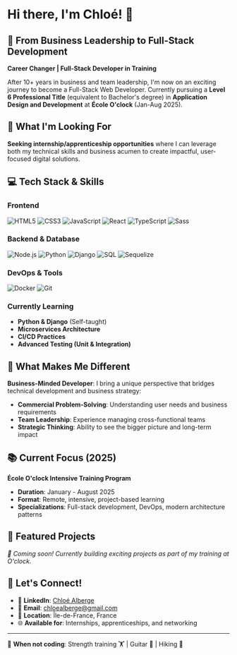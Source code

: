 # Hi there, I'm Chloé! 👋

## 🚀 From Business Leadership to Full-Stack Development

**Career Changer | Full-Stack Developer in Training**

After 10+ years in business and team leadership, I'm now on an exciting journey to become a Full-Stack Web Developer. Currently pursuing a **Level 6 Professional Title** (equivalent to Bachelor's degree) in **Application Design and Development** at **École O'clock** (Jan-Aug 2025).

## 🎯 What I'm Looking For

**Seeking internship/apprenticeship opportunities** where I can leverage both my technical skills and business acumen to create impactful, user-focused digital solutions.

## 💻 Tech Stack & Skills

### Frontend
![HTML5](https://img.shields.io/badge/HTML5-E34F26?style=flat-square&logo=html5&logoColor=white)
![CSS3](https://img.shields.io/badge/CSS3-1572B6?style=flat-square&logo=css3&logoColor=white)
![JavaScript](https://img.shields.io/badge/JavaScript-F7DF1E?style=flat-square&logo=javascript&logoColor=black)
![React](https://img.shields.io/badge/React-61DAFB?style=flat-square&logo=react&logoColor=black)
![TypeScript](https://img.shields.io/badge/TypeScript-3178C6?style=flat-square&logo=typescript&logoColor=white)
![Sass](https://img.shields.io/badge/Sass-CC6699?style=flat-square&logo=sass&logoColor=white)

### Backend & Database
![Node.js](https://img.shields.io/badge/Node.js-339933?style=flat-square&logo=node.js&logoColor=white)
![Python](https://img.shields.io/badge/Python-3776AB?style=flat-square&logo=python&logoColor=white)
![Django](https://img.shields.io/badge/Django-092E20?style=flat-square&logo=django&logoColor=white)
![SQL](https://img.shields.io/badge/SQL-4479A1?style=flat-square&logo=mysql&logoColor=white)
![Sequelize](https://img.shields.io/badge/Sequelize-52B0E7?style=flat-square&logo=sequelize&logoColor=white)

### DevOps & Tools
![Docker](https://img.shields.io/badge/Docker-2496ED?style=flat-square&logo=docker&logoColor=white)
![Git](https://img.shields.io/badge/Git-F05032?style=flat-square&logo=git&logoColor=white)

### Currently Learning
- **Python & Django** (Self-taught)
- **Microservices Architecture**
- **CI/CD Practices**
- **Advanced Testing (Unit & Integration)**

## 🌟 What Makes Me Different

**Business-Minded Developer**: I bring a unique perspective that bridges technical development and business strategy:
- **Commercial Problem-Solving**: Understanding user needs and business requirements
- **Team Leadership**: Experience managing cross-functional teams
- **Strategic Thinking**: Ability to see the bigger picture and long-term impact

## 📚 Current Focus (2025)

**École O'clock Intensive Training Program**
- **Duration**: January - August 2025
- **Format**: Remote, intensive, project-based learning
- **Specializations**: Full-stack development, DevOps, modern architecture patterns

## 🎨 Featured Projects

*🚧 Coming soon! Currently building exciting projects as part of my training at O'clock.*

<!-- Will be updated with:
- 📱 React.js web application
- 🔧 Node.js API with database integration
- 🐍 Python/Django web application  
- 🐳 Dockerized full-stack application
-->

## 🤝 Let's Connect!

- 💼 **LinkedIn**: [Chloé Alberge](https://linkedin.com/in/chloé-alberge-a4603a35)
- 📧 **Email**: chloealberge@gmail.com
- 📍 **Location**: Île-de-France, France
- 🌐 **Available for**: Internships, apprenticeships, and networking

---

🎨 **When not coding**: Strength training 🏋️ | Guitar 🎸 | Hiking 🥾
